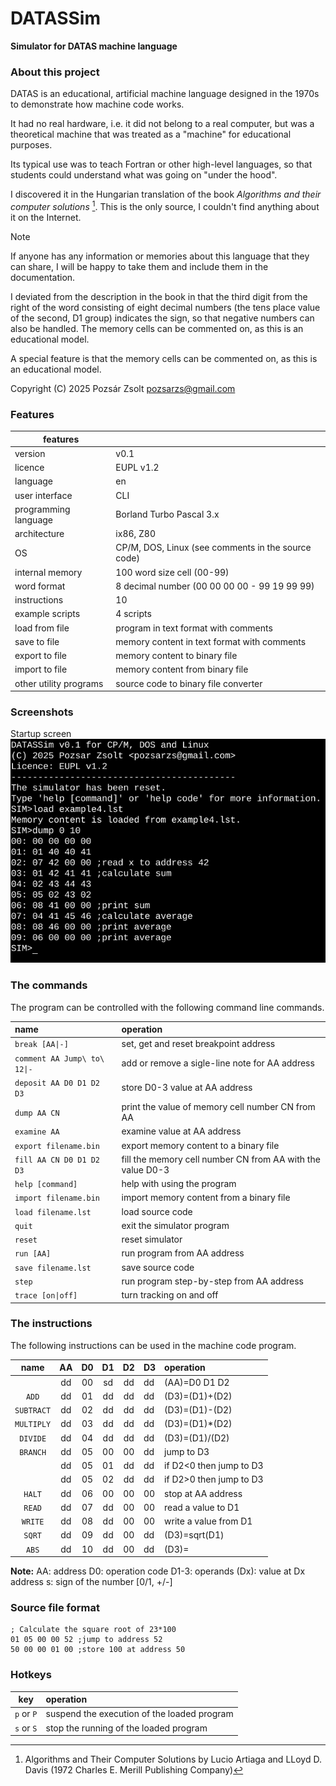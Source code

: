 # DATASSim

**Simulator for DATAS machine language**  

### About this project

DATAS is an educational, artificial machine language designed in the 1970s to demonstrate how machine code works.

It had no real hardware, i.e. it did not belong to a real computer, but was a theoretical machine that was treated as a "machine" for educational purposes.

Its typical use was to teach Fortran or other high-level languages, so that students could understand what was going on "under the hood".

I discovered it in the Hungarian translation of the book *Algorithms and their computer solutions* [^1]. This is the only source, I couldn't find anything about it on the Internet.

> [!NOTE]
> If anyone has any information or memories about this language that they can share, I  will be happy to take them and include them in the documentation.
>

I deviated from the description in the book in that the third digit from the right of the word consisting of eight decimal numbers (the tens place value of the second, D1 group) indicates the sign, so that negative numbers can also be handled.
The memory cells can be commented on, as this is an educational model.

A special feature is that the memory cells can be commented on, as this is an educational model.

Copyright (C) 2025 Pozsár Zsolt <pozsarzs@gmail.com>  

### Features

|features                |                                                     |
|------------------------|-----------------------------------------------------|
|version                 |v0.1                                                 |
|licence                 |EUPL v1.2                                            |
|language                |en                                                   |
|user interface          |CLI                                                  |
|programming language    |Borland Turbo Pascal 3.x                             |
|architecture            |ix86, Z80                                            |
|OS                      |CP/M, DOS, Linux (see comments in the source code)   |
|internal memory         |100 word size cell (00-99)                           |
|word format             |8 decimal number (00 00 00 00 - 99 19 99 99)         |
|instructions            |10                                                   |
|example scripts         |4 scripts                                            |
|load from file          |program in text format with comments                 |
|save to file            |memory content in text format with comments          |
|export to file          |memory content to binary file                        |
|import to file          |memory content from binary file                      |
|other utility programs  |source code to binary file converter                 |

### Screenshots

Startup screen
![CLI](datassim.png)


### The commands

The program can be controlled with the following command line commands.

|   name                     |   operation                                                |
|:---------------------------|:-----------------------------------------------------------|
|`break [AA\|-]`             | set, get and reset breakpoint address                      |
|`comment AA Jump\ to\ 12\|-`| add or remove a sigle-line note for AA address             |
|`deposit AA D0 D1 D2 D3`    | store D0-3 value at AA address                             |
|`dump AA CN`                | print the value of memory cell number CN from AA           |
|`examine AA`                | examine value at AA address                                |
|`export filename.bin`       | export memory content to a binary file                     |
|`fill AA CN D0 D1 D2 D3`    | fill the memory cell number CN from AA with the value D0-3 |
|`help [command]`            | help with using the program                                |
|`import filename.bin`       | import memory content from a binary file                   |
|`load filename.lst`         | load source code                                           |
|`quit`                      | exit the simulator program                                 |
|`reset`                     | reset simulator                                            |
|`run [AA]`                  | run program from AA address                                |
|`save filename.lst`         | save source code                                           |
|`step`                      | run program step-by-step from AA address                   |
|`trace [on\|off]`           | turn tracking on and off                                   |

### The instructions

The following instructions can be used in the machine code program.

|   name   | AA | D0 | D1 | D2 | D3 |        operation        |
|:--------:|:--:|:--:|:--:|:--:|:---|:------------------------|
|          | dd | 00 | sd | dd | dd | (AA)=D0 D1 D2           |
|`ADD`     | dd | 01 | dd | dd | dd | (D3)=(D1)+(D2)          |
|`SUBTRACT`| dd | 02 | dd | dd | dd | (D3)=(D1)-(D2)          |
|`MULTIPLY`| dd | 03 | dd | dd | dd | (D3)=(D1)*(D2)          |
|`DIVIDE`  | dd | 04 | dd | dd | dd | (D3)=(D1)/(D2)          |
|`BRANCH`  | dd | 05 | 00 | 00 | dd | jump to D3              |
|          | dd | 05 | 01 | dd | dd | if D2<0 then jump to D3 |
|          | dd | 05 | 02 | dd | dd | if D2>0 then jump to D3 |
|`HALT`    | dd | 06 | 00 | 00 | 00 | stop at AA address      |
|`READ`    | dd | 07 | dd | 00 | 00 | read a value to D1      |
|`WRITE`   | dd | 08 | dd | 00 | 00 | write a value from D1   |
|`SQRT`    | dd | 09 | dd | 00 | dd | (D3)=sqrt(D1)           |
|`ABS`     | dd | 10 | dd | 00 | dd | (D3)=|D1|               |

**Note:** 
AA:   address
D0:   operation code 
D1-3: operands 
(Dx): value at Dx address 
s:    sign of the number [0/1, +/-] 

### Source file format

```
; Calculate the square root of 23*100
01 05 00 00 52 ;jump to address 52
50 00 00 01 00 ;store 100 at address 50
```

### Hotkeys

|  key       | operation                                   |
|:----------:|:--------------------------------------------|
| `p` or `P` | suspend the execution of the loaded program |
| `s` or `S` | stop the running of the loaded program      |

[^1]: Algorithms and Their Computer Solutions by Lucio Artiaga and LLoyd D. Davis (1972 Charles E. Merill Publishing Company)
